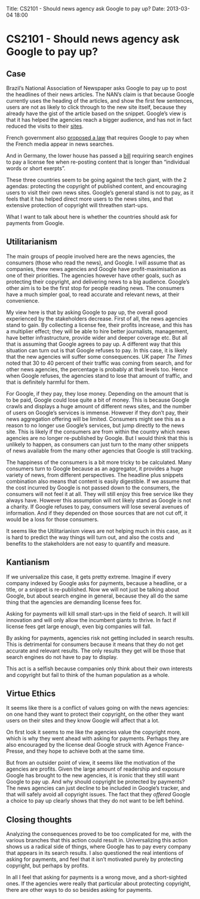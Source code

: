 Title: CS2101 - Should news agency ask Google to pay up?
Date: 2013-03-04 18:00

CS2101 - Should news agency ask Google to pay up?
=================================================

Case
----

Brazil’s National Association of Newspaper asks Google to pay up to post
the headlines of their news articles. The NAN’s claim is that because
Google currently uses the heading of the articles, and show the first
few sentences, users are not as likely to click through to the new site
itself, because they already have the gist of the article based on the
snippet. Google’s view is that it has helped the agencies reach a bigger
audience, and has not in fact reduced the visits to their
[sites](http://arstechnica.com/tech-policy/2012/10/brazilian-press-to-google-news-pay-up-or-leave-our-content-alone/ "Brazil").

French government also [proposed a
law](http://arstechnica.com/tech-policy/2012/10/google-threatens-to-cut-french-media-out-of-news-search/ "France")
that requires Google to pay when the French media appear in news
searches.

And in Germany, the lower house has passed a
[bill](http://arstechnica.com/tech-policy/2013/03/germany-wants-google-to-pay-for-news-citations-passes-re-printing-bill/ "Germany")
requiring search engines to pay a license fee when re-posting content
that is longer than “individual words or short exerpts”.

These three countries seem to be going against the tech giant, with the
2 agendas: protecting the copyright of published content, and
encouraging users to visit their own news sites. Google’s general stand
is not to pay, as it feels that it has helped direct more users to the
news sites, and that extensive protection of copyright will threathen
start-ups.

What I want to talk about here is whether the countries should ask for
payments from Google.

Utilitarianism
--------------

The main groups of people involved here are the news agencies, the
consumers (those who read the news), and Google. I will assume that as
companies, thew news agencies and Google have profit-maximisation as one
of their priorities. The agencies however have other goals, such as
protecting their copyright, and delivering news to a big audience.
Google’s other aim is to be the first stop for people reading news. The
consumers have a much simpler goal, to read accurate and relevant news,
at their convenience.

My view here is that by asking Google to pay up, the overall good
experienced by the stakeholders decrease. First of all, the news
agencies stand to gain. By collecting a license fee, their profits
increase, and this has a multiplier effect; they will be able to hire
better journalists, management, have better infrastructure, provide
wider and deeper coverage etc. But all that is assuming that Google
agrees to pay up. A different way that this situation can turn out is
that Google refuses to pay. In this case, it is likely that the new
agencies will suffer some consequences. UK paper *The Times* noted that
30 to 40 percent of their traffic was coming from search, and for other
news agencies, the percentage is probably at that levels too. Hence when
Google refuses, the agencies stand to lose that amount of traffic, and
that is definitely harmful for them.

For Google, if they pay, they lose money. Depending on the amount that
is to be paid, Google could lose quite a bit of money. This is because
Google crawls and displays a huge amount of different news sites, and
the number of users on Google’s services is immense. However if they
don’t pay, their news aggregation offering will be limited. Consumers
might see this as a reason to no longer use Google’s services, but jump
directly to the news site. This is likely if the consumers are from
within the country which news agencies are no longer re-published by
Google. But I would think that this is unlikely to happen, as consumers
can just turn to the many other snippets of news available from the many
other agencies that Google is still tracking.

The happiness of the consumers is a bit more tricky to be calculated.
Many consumers turn to Google because as an aggregator, it provides a
huge variety of news, from different perspectives. The headline plus
snippets combination also means that content is easily digestible. If we
assume that the cost incurred by Google is not passed down to the
consumers, the consumers will not feel it at all. They will still enjoy
this free service like they always have. However this assumption will
not likely stand as Google is not a charity. If Google refuses to pay,
consumers will lose several avenues of information. And if they depended
on those sources that are not cut off, it would be a loss for those
consumers.

It seems like the Utilitarianism views are not helping much in this
case, as it is hard to predict the way things will turn out, and also
the costs and benefits to the stakeholders are not easy to quantify and
measure.

Kantianism
----------

If we universalize this case, it gets pretty extreme. Imagine if every
company indexed by Google asks for payments, because a headline, or a
title, or a snippet is re-published. Now we will not just be talking
about Google, but about search engine in general, because they all do
the same thing that the agencies are demanding license fees for.

Asking for payments will kill small start-ups in the field of search. It
will kill innovation and will only allow the incumbent giants to thrive.
In fact if license fees get large enough, even big companies will fall.

By asking for payments, agencies risk not getting included in search
results. This is detrimental for consumers because it means that they do
not get accurate and relevant results. The only results they get will be
those that search engines do not have to pay to display.

This act is a selfish because companies only think about their own
interests and copyright but fail to think of the human population as a
whole.

Virtue Ethics
-------------

It seems like there is a conflict of values going on with the news
agencies: on one hand they want to protect their copyright, on the other
they want users on their sites and they know Google will affect that a
lot.

On first look it seems to me like the agencies value the copyright more,
which is why they went ahead with asking for payments. Perhaps they are
also encouraged by the license deal Google struck with Agence
France-Presse, and they hope to achieve both at the same time.

But from an outsider point of view, it seems like the motivation of the
agencies are profits. Given the large amount of readership and exposure
Google has brought to the new agencies, it is ironic that they still
want Google to pay up. And why should copyright be protected by
payments? The news agencies can just decline to be included in Google’s
tracker, and that will safely avoid all copyright issues. The fact that
they *offered* Google a choice to pay up clearly shows that they do not
want to be left behind.

Closing thoughts
----------------

Analyzing the consequences proved to be too complicated for me, with the
various branches that this action could result in. Universalizing this
action shows us a radical side of things, where Google has to pay every
company that appears in its search results. I also questioned the real
intentions of asking for payments, and feel that it isn’t motivated
purely by protecting copyright, but perhaps by profits.

In all I feel that asking for payments is a wrong move, and a
short-sighted ones. If the agencies were really that particular about
protecting copyright, there are other ways to do so besides asking for
payments.
